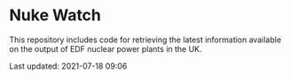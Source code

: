 # Nuke Watch

This repository includes code for retrieving the latest information available on the output of EDF nuclear power plants in the UK.

Last updated: 2021-07-18 09:06